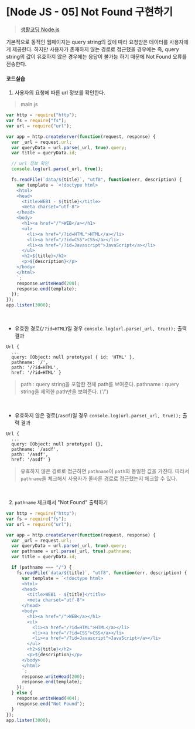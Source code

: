 # [Node JS - 05] Not Found 구현하기

> [생활코딩 Node.js](https://www.youtube.com/playlist?list=PLuHgQVnccGMA9QQX5wqj6ThK7t2tsGxjm)

기본적으로 동적인 웹페이지는 query string의 값에 따라 요청받은 데이터를 사용자에게 제공한다. 하지만 사용자가 존재하지 않는 경로로 접근했을 경우에는 즉, query string의 값이 유효하지 않은 경우에는 응답이 불가능 하기 때문에 Not Found 오류를 전송한다.

#### 코드실습

1. 사용자의 요청에 따른 url 정보를 확인한다.

> main.js

```javascript
var http = require("http");
var fs = require("fs");
var url = require("url");

var app = http.createServer(function(request, response) {
  var _url = request.url;
  var queryData = url.parse(_url, true).query;
  var title = queryData.id;

  // url 정보 확인
  console.log(url.parse(_url, true));

  fs.readFile(`data/${title}`, "utf8", function(err, description) {
    var template = `<!doctype html>
    <html>
    <head>
      <title>WEB1 - ${title}</title>
      <meta charset="utf-8">
    </head>
    <body>
      <h1><a href="/">WEB</a></h1>
      <ul>
        <li><a href="/?id=HTML">HTML</a></li>
        <li><a href="/?id=CSS">CSS</a></li>
        <li><a href="/?id=Javascript">JavaScript</a></li>
      </ul>
      <h2>${title}</h2>
      <p>${description}</p>
    </body>
    </html>
    `;
    response.writeHead(200);
    response.end(template);
  });
});
app.listen(3000);
```

<br />

- 유효한 경로(`/?id=HTML`)일 경우 `console.log(url.parse(_url, true));` 출력 결과

```
Url {
  ...
  query: [Object: null prototype] { id: 'HTML' },
  pathname: '/',
  path: '/?id=HTML',
  href: '/?id=HTML' }
```

> path : query string을 포함한 전체 path를 보여준다.
> pathname : query string을 제외한 path만을 보여준다. ('/')

<br />

- 유효하지 않은 경로(`/asdf`)일 경우 `console.log(url.parse(_url, true));` 출력 결과

```
Url {
  ...
  query: [Object: null prototype] {},
  pathname: '/asdf',
  path: '/asdf',
  href: '/asdf' }
```

> 유효하지 않은 경로로 접근하면 `pathname`이 `path`와 동일한 값을 가진다. 따라서 `pathname`을 체크해서 사용자가 올바른 경로로 접근했는지 체크할 수 있다.

<br />

2. `pathname` 체크해서 "Not Found" 출력하기

```javascript
var http = require("http");
var fs = require("fs");
var url = require("url");

var app = http.createServer(function(request, response) {
  var _url = request.url;
  var queryData = url.parse(_url, true).query;
  var pathname = url.parse(_url, true).pathname;
  var title = queryData.id;

  if (pathname === "/") {
    fs.readFile(`data/${title}`, "utf8", function(err, description) {
      var template = `<!doctype html>
      <html>
      <head>
        <title>WEB1 - ${title}</title>
        <meta charset="utf-8">
      </head>
      <body>
        <h1><a href="/">WEB</a></h1>
        <ul>
          <li><a href="/?id=HTML">HTML</a></li>
          <li><a href="/?id=CSS">CSS</a></li>
          <li><a href="/?id=Javascript">JavaScript</a></li>
        </ul>
        <h2>${title}</h2>
        <p>${description}</p>
      </body>
      </html>
      `;
      response.writeHead(200);
      response.end(template);
    });
  } else {
    response.writeHead(404);
    response.end("Not Found");
  }
});
app.listen(3000);
```
